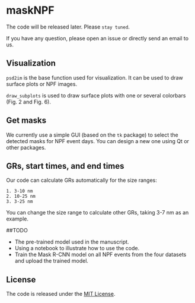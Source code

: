 # maskNPF

The code will be released later. Please `stay tuned`.

If you have any question, please open an issue or directly send an email to us.

## Visualization 

`psd2im` is the base function used for visualization. It can be used to draw surface plots or NPF images.

`draw_subplots` is used to draw surface plots with one or several colorbars (Fig. 2 and Fig. 6).

## Get masks

We currently use a simple GUI (based on the `tk` package) to select the detected masks for NPF event days. You can design a new one using Qt or other packages.

## GRs, start times, and end times

Our code can calculate GRs automatically for the size ranges: 

    1. 3-10 nm
    2. 10-25 nm
    3. 3-25 nm

You can change the size range to calculate other GRs, taking 3-7 nm as an example.


##TODO
- The pre-trained model used in the manuscript.
- Using a notebook to illustrate how to use the code.
- Train the Mask R-CNN model on all NPF events from the four datasets and upload the trained model.

## License

The code is released under the [MIT License](https://github.com/cvvsu/maskNPF/blob/main/LICENSE). 
